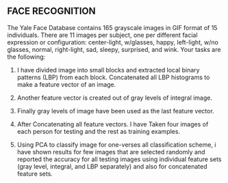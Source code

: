 FACE RECOGNITION
----------------

The Yale Face Database contains 165 grayscale images in GIF format of 15 individuals. There are 11 images per
subject, one per different facial expression or configuration: center-light, w/glasses, happy, left-light, w/no glasses, normal, right-light, sad, sleepy, surprised, and wink. Your tasks are the following:

1. I have divided image into small blocks and extracted local binary patterns (LBP) from each block. Concatenated all LBP histograms to make a feature vector of an image.

2. Another feature vector is created out of gray levels of integral image.
3. Finally gray levels of image have been used as the last feature vector.
4. After Concatenating all feature vectors. I have Taken four images of each person for testing and the rest as training examples.
5. Using PCA to classify image for one-verses all classification scheme, i have shown results for few images that are selected randomly and reported the accuracy for all testing images using individual feature sets (gray level, integral, and LBP separately) and also for concatenated feature sets.